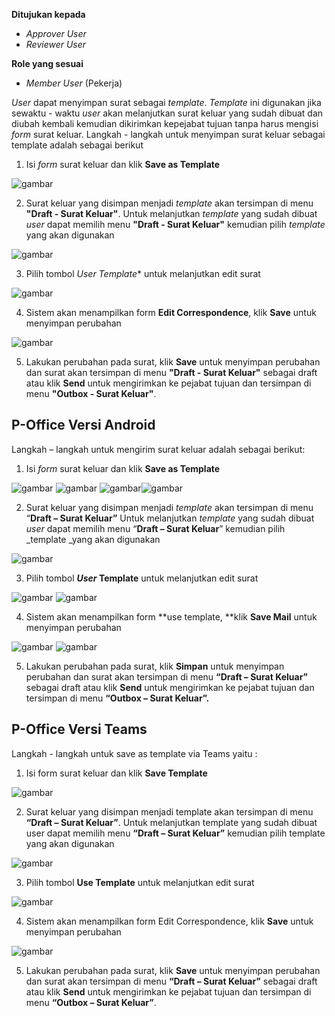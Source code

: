 **Ditujukan kepada**

- *Approver User*
- *Reviewer User*

**Role yang sesuai**

- *Member User* (Pekerja)

*User* dapat menyimpan surat sebagai *template*. *Template* ini digunakan jika sewaktu - waktu *user* akan melanjutkan surat keluar yang sudah dibuat dan diubah kembali kemudian dikirimkan kepejabat tujuan tanpa harus mengisi *form* surat keluar. Langkah - langkah untuk menyimpan surat keluar sebagai template adalah sebagai berikut

1. Isi *form* surat keluar dan klik **Save as Template**

![gambar](SuratKeluar/SK_Web/SK14.png)

2. Surat keluar yang disimpan menjadi *template* akan tersimpan di menu **"Draft - Surat Keluar"**. Untuk melanjutkan *template* yang sudah dibuat *user* dapat memilih menu **"Draft - Surat Keluar"** kemudian pilih *template* yang akan digunakan

![gambar](SuratKeluar/SK_Web/SK15.png)

3. Pilih tombol **User* Template** untuk melanjutkan edit surat

![gambar](SuratKeluar/SK_Web/SK16.png)

4. Sistem akan menampilkan form **Edit Correspondence**, klik **Save** untuk menyimpan perubahan

![gambar](SuratKeluar/SK_Web/SK17.png)

5. Lakukan perubahan pada surat, klik **Save** untuk menyimpan perubahan dan surat akan tersimpan di menu **"Draft - Surat Keluar"** sebagai draft atau klik **Send** untuk mengirimkan ke pejabat tujuan dan tersimpan di menu **"Outbox - Surat Keluar"**.









## **P-Office Versi Android**

Langkah – langkah untuk mengirim surat keluar adalah sebagai berikut:


1. 	Isi _form_ surat keluar dan klik **Save as Template**

![gambar](SuratKeluar/SK_Android/TempSK/A01.png.jpg) ![gambar](SuratKeluar/SK_Android/TempSK/A02.jpg) ![gambar](SuratKeluar/SK_Android/TempSK/A04.jpg)![gambar](SuratKeluar/SK_Android/TempSK/A05.jpg) 

2. Surat keluar yang disimpan menjadi _template_ akan tersimpan di menu “**Draft – Surat Keluar”** Untuk melanjutkan _template_ yang sudah dibuat _user_ dapat memilih menu “**Draft – Surat Keluar**” kemudian pilih _template _yang akan digunakan
   
![gambar](SuratKeluar/SK_Android/TempSK/A06.jpg) 

3. Pilih tombol **_User_ Template** untuk melanjutkan edit surat
   
![gambar](SuratKeluar/SK_Android/TempSK/A07.jpg) ![gambar](SuratKeluar/SK_Android/TempSK/A08.jpg) 

4. Sistem akan menampilkan form **use template, **klik **Save Mail** untuk menyimpan perubahan

![gambar](SuratKeluar/SK_Android/TempSK/A09.jpg) ![gambar](SuratKeluar/SK_Android/TempSK/A10.jpg)

5. Lakukan perubahan pada surat, klik **Simpan** untuk menyimpan perubahan dan surat akan tersimpan di menu **“Draft – Surat Keluar”** sebagai draft atau klik **Send** untuk mengirimkan ke pejabat tujuan dan tersimpan di menu **“Outbox – Surat Keluar”.**
## **P-Office Versi Teams**


Langkah - langkah untuk save as template via Teams yaitu :

 1.	Isi form surat keluar dan klik **Save Template**
 
 ![gambar](SuratKeluar/SK_Teams/SK15.png)

 2.	Surat keluar yang disimpan menjadi template akan tersimpan di menu **“Draft – Surat Keluar”**. Untuk melanjutkan template yang sudah dibuat user dapat memilih menu **“Draft – Surat Keluar”** kemudian pilih template yang akan digunakan
 
 ![gambar](SuratKeluar/SK_Teams/SK16.png)

 3.	Pilih tombol **Use Template** untuk melanjutkan edit surat
 
 ![gambar](SuratKeluar/SK_Teams/SK17.png)

 4.	Sistem akan menampilkan form Edit Correspondence, klik **Save** untuk menyimpan perubahan
 
 ![gambar](SuratKeluar/SK_Teams/SK18.png)

 5.	Lakukan perubahan pada surat, klik **Save** untuk menyimpan perubahan dan surat akan tersimpan di menu **“Draft – Surat Keluar”** sebagai draft atau klik **Send** untuk mengirimkan ke pejabat tujuan dan tersimpan di menu **“Outbox – Surat Keluar”**.
